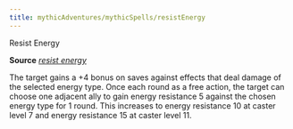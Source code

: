 ```yaml
---
title: mythicAdventures/mythicSpells/resistEnergy
---
```

Resist Energy

**Source** [_resist energy_](spells/resistEnergy#_resist-energy)

The target gains a +4 bonus on saves against effects that deal damage of the selected energy type. Once each round as a free action, the target can choose one adjacent ally to gain energy resistance 5 against the chosen energy type for 1 round. This increases to energy resistance 10 at caster level 7 and energy resistance 15 at caster level 11.

